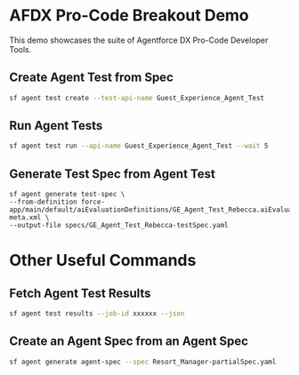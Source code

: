 # AFDX Pro-Code Breakout Demo

This demo showcases the suite of Agentforce DX Pro-Code Developer Tools.

## Create Agent Test from Spec
```bash
sf agent test create --test-api-name Guest_Experience_Agent_Test
```

## Run Agent Tests
```bash
sf agent test run --api-name Guest_Experience_Agent_Test --wait 5
```

## Generate Test Spec from Agent Test
```
sf agent generate test-spec \
--from-definition force-app/main/default/aiEvaluationDefinitions/GE_Agent_Test_Rebecca.aiEvaluationDefinition-meta.xml \
--output-file specs/GE_Agent_Test_Rebecca-testSpec.yaml
```


# Other Useful Commands

## Fetch Agent Test Results
```bash
sf agent test results --job-id xxxxxx --json
```

## Create an Agent Spec from an Agent Spec
```bash
sf agent generate agent-spec --spec Resort_Manager-partialSpec.yaml
```
